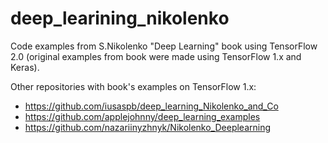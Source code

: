 # deep_learining_nikolenko
Code examples from S.Nikolenko "Deep Learning" book using TensorFlow 2.0 (original examples from book were made using TensorFlow 1.x and Keras).

Other repositories with book's examples on TensorFlow 1.x:
- https://github.com/iusaspb/deep_learning_Nikolenko_and_Co
- https://github.com/applejohnny/deep_learning_examples
- https://github.com/nazariinyzhnyk/Nikolenko_Deeplearning
